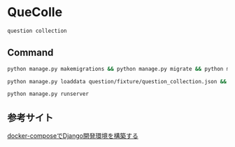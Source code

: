 # QueColle

```sh
question collection
```

## Command

```sh
python manage.py makemigrations && python manage.py migrate && python manage.py createsuperuser
```

```sh
python manage.py loaddata question/fixture/question_collection.json && python manage.py loaddata question/fixture/question.json && python manage.py loaddata question/fixture/data.json
```
```sh
python manage.py runserver
```

## 参考サイト
[docker-composeでDjango開発環境を構築する
](https://zenn.dev/dsonoda/articles/dbe14ca8af617ed85b1f#docker-compose%E3%82%92%E5%AE%9F%E8%A1%8C%E3%81%97%E3%81%A6%E3%82%B7%E3%82%B9%E3%83%86%E3%83%A0%E3%82%92%E8%B5%B7%E5%8B%95%E3%80%81%E3%82%A2%E3%83%83%E3%83%97%E3%83%AD%E3%83%BC%E3%83%89%E3%83%95%E3%82%A1%E3%82%A4%E3%83%AB%E3%81%AE%E6%B0%B8%E7%B6%9A%E5%8C%96%E3%82%92%E7%A2%BA%E8%AA%8D)
